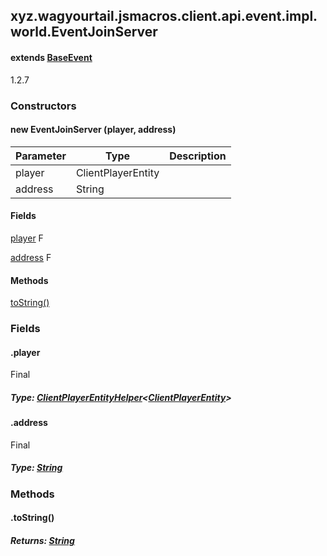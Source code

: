 

xyz.wagyourtail.jsmacros.client.api.event.impl.world.EventJoinServer
--------------------------------------------------------------------

#### extends [BaseEvent](1.9.2/xyz/wagyourtail/jsmacros/core/event/BaseEvent.html)

1.2.7

### Constructors

#### new EventJoinServer (player, address)

| Parameter | Type | Description |
|---|---|---|
| player | ClientPlayerEntity |  |
| address | String |  |



#### Fields

[player](#player)
F


[address](#address)
F



#### Methods

[toString()](#toString-)



### Fields

#### .player

Final

##### Type: [ClientPlayerEntityHelper](1.9.2/xyz/wagyourtail/jsmacros/client/api/helpers/world/entity/ClientPlayerEntityHelper.html)<[ClientPlayerEntity](https://wagyourtail.xyz/Projects/MinecraftMappingViewer/App?mapping=INTERMEDIARY,YARN&version=1.20.5&search=net/minecraft/client/network/ClientPlayerEntity)>



#### .address

Final

##### Type: [String](https://docs.oracle.com/javase/8/docs/api/index.html?java/lang/String.html)



### Methods

#### .toString()


##### Returns: [String](https://docs.oracle.com/javase/8/docs/api/index.html?java/lang/String.html)




